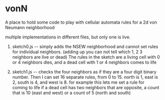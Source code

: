 # vonN

A place to hold some code to play with cellular automata rules for a 2d von Neumann neighborhood 

multiple implementations in different files, but only one is live.

1. sketch0.js -- simply adds the NSEW neighborhood and cannot set rules for individual neighbors. (adding up you can not tell which 1, 2 3 neighbors are live or dead) The rules in the sketch are a living cell with 0 or 4 neighbors dies, and a dead cell with 1 or 4 neighbors comes to life

2. sketch1.js -- checks the four neighbors as if they are a four digit binary number.  Then I can set 16 separate rules, from 0 to 15. 
north is 1, east is 2, south is 4, and west is 8.  for example this lets me set a rule for coming to life if a dead cell has two neighbors that are opposite, a count that is 10 (east and west) or a count of 5 (north and south)
